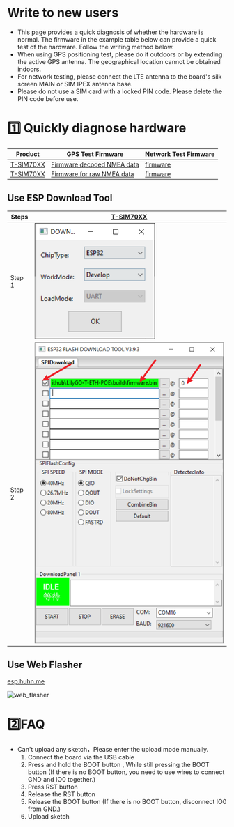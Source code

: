 # Write to new users

- This page provides a quick diagnosis of whether the hardware is normal. The firmware in the example table below can provide a quick test of the hardware. Follow the writing method below.
- When using GPS positioning test, please do it outdoors or by extending the active GPS antenna. The geographical location cannot be obtained indoors.
- For network testing, please connect the LTE antenna to the board's silk screen MAIN or SIM IPEX antenna base.
- Please do not use a SIM card with a locked PIN code. Please delete the PIN code before use.

# 1️⃣ Quickly diagnose hardware

| Product        | GPS Test Firmware                                | Network Test Firmware                          |
| -------------- | ------------------------------------------------ | ---------------------------------------------- |
| [T-SIM70XX][1] | [Firmware decoded NMEA data](./GPS_Decoder.bin)  | [firmware](./Arduino_NetworkTest_Frimware.bin) |
| [T-SIM70XX][1] | [Firmware for raw NMEA data](./GPS_RAW_DATA.bin) | [firmware](./Arduino_NetworkTest_Frimware.bin) |


[1]: https://www.lilygo.cc/products/t-sim7000g


## Use ESP Download Tool

| Steps  | [T-SIM70XX][1]                  |
| ------ | ------------------------------- |
| Step 1 | ![esp32dev](images/esp32-1.png) |
| Step 2 | ![esp32dev](images/esp32-2.png) |

## Use Web Flasher

[esp.huhn.me](https://esp.huhn.me/)

![web_flasher](https://github.com/Xinyuan-LilyGO/LilyGO-T-A76XX/blob/main/firmware/images/web_flasher.gif)

# 2️⃣FAQ

- Can't upload any sketch，Please enter the upload mode manually.
   1. Connect the board via the USB cable
   2. Press and hold the BOOT button , While still pressing the BOOT button (If there is no BOOT button, you need to use wires to connect GND and IO0 together.)
   3. Press RST button
   4. Release the RST button
   5. Release the BOOT button (If there is no BOOT button, disconnect IO0 from GND.)
   6. Upload sketch
